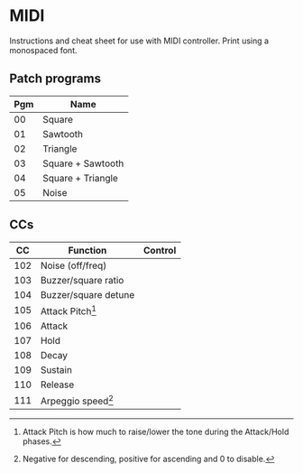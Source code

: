 # MIDI

Instructions and cheat sheet for use with MIDI controller. Print using a
monospaced font.

## Patch programs

| Pgm | Name                |
|-----|---------------------|
| 00  | Square              |
| 01  | Sawtooth            |
| 02  | Triangle            |
| 03  | Square + Sawtooth   |
| 04  | Square + Triangle   |
| 05  | Noise               |

## CCs

| CC  | Function                      | Control     |
|-----|-------------------------------|-------------|
| 102 | Noise (off/freq)              |             |
| 103 | Buzzer/square ratio           |             |
| 104 | Buzzer/square detune          |             |
| 105 | Attack Pitch[^1]              |             |
| 106 | Attack                        |             |
| 107 | Hold                          |             |
| 108 | Decay                         |             |
| 109 | Sustain                       |             |
| 110 | Release                       |             |
| 111 | Arpeggio speed[^2]            |             |

[^1]: Attack Pitch is how much to raise/lower the tone during the Attack/Hold
    phases.
[^2]: Negative for descending, positive for ascending and 0 to disable.
